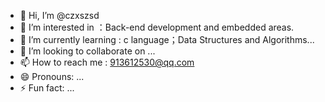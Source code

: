 - 👋 Hi, I’m @czxszsd
- 👀 I’m interested in ：Back-end development and embedded areas.
- 🌱 I’m currently learning : c language；Data Structures and Algorithms...
- 💞️ I’m looking to collaborate on ...
- 📫 How to reach me : 913612530@qq.com
- 😄 Pronouns: ...
- ⚡ Fun fact: ...

<!---
czxszsd/czxszsd is a ✨ special ✨ repository because its `README.md` (this file) appears on your GitHub profile.
You can click the Preview link to take a look at your changes.
--->
